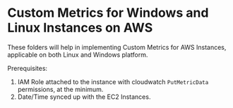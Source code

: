 # Custom Metrics for Windows and Linux Instances on AWS

These folders will help in implementing Custom Metrics for AWS Instances, applicable on both Linux and Windows platform.

Prerequisites:
1. IAM Role attached to the instance with cloudwatch `PutMetricData` permissions, at the minimum.
2. Date/Time synced up with the EC2 Instances.
